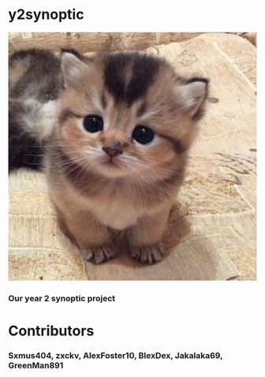 # y2synoptic
<img src=/cat.jpg size=200px*200px>


<h3> Our year 2 synoptic project </h3>
<h1>Contributors</h1>
<h3>Sxmus404, zxckv, AlexFoster10, BlexDex, Jakalaka69, GreenMan891</h3>